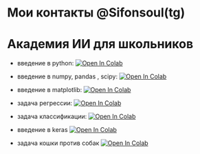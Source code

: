 # Мои контакты @Sifonsoul(tg)

# Академия ИИ для школьников

 - введение в python:
[![Open In Colab](https://colab.research.google.com/assets/colab-badge.svg)](https://colab.research.google.com/drive/1cYKk4g0RhYbNTTGyQEB-YjAMy7bAzqWf?usp=sharing)

 - введение в numpy, pandas , scipy:
[![Open In Colab](https://colab.research.google.com/assets/colab-badge.svg)](https://colab.research.google.com/drive/1CHucM2Qetv4OHvT5eF9ayWAxORwnZ7Ro?usp=sharing)

 - введение в matplotlib:
[![Open In Colab](https://colab.research.google.com/assets/colab-badge.svg)](https://colab.research.google.com/drive/19VJp39pHTgnviiWfq4iiF35ZmQfSiOFy?usp=sharing)

 - задача регрессии:
[![Open In Colab](https://colab.research.google.com/assets/colab-badge.svg)](https://colab.research.google.com/drive/1BJ7k7iz8ZCZCrSqNrI0mfKLYzsuVE6Pc?usp=sharing)

 - задача классификации:
[![Open In Colab](https://colab.research.google.com/assets/colab-badge.svg)](https://colab.research.google.com/drive/1xWTVWNGOmpIv2-qvUJrvzpUIHiRrh6QH?usp=sharing)

- введение в keras
[![Open In Colab](https://colab.research.google.com/assets/colab-badge.svg)](https://colab.research.google.com/drive/1d4WbTWu68apPEVJNfSaxd8bX0VWC6sTa?usp=sharing)

- задача кошки против собак
[![Open In Colab](https://colab.research.google.com/assets/colab-badge.svg)](https://colab.research.google.com/drive/1o7DjuAEMOqfF5BMRG9FuXh8IvJ7zfetG?usp=sharing)



